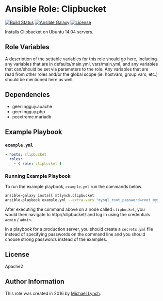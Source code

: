 # Ansible Role: Clipbucket

[![Build Status](https://travis-ci.org/mtlynch/ansible-role-clipbucket.svg?branch=master)](https://travis-ci.org/mtlynch/ansible-role-clipbucket)
[![Ansible Galaxy](https://img.shields.io/badge/ansible--galaxy-clipbucket-blue.svg?style=flat-square)](https://galaxy.ansible.com/mtlynch/clipbucket)
[![License](http://img.shields.io/:license-apache-blue.svg?style=flat-square)](LICENSE)


Installs Clipbucket on Ubuntu 14.04 servers.

## Role Variables

A description of the settable variables for this role should go here, including any variables that are in defaults/main.yml, vars/main.yml, and any variables that can/should be set via parameters to the role. Any variables that are read from other roles and/or the global scope (ie. hostvars, group vars, etc.) should be mentioned here as well.

## Dependencies

* geerlingguy.apache
* geerlingguy.php
* pcextreme.mariadb

## Example Playbook

### `example.yml`

```yaml
- hosts: clipbucket
  roles:
    - { role: clipbucket }
```
### Running Example Playbook

To run the example playbook, `example.yml` run the commands below:

```bash
ansible-galaxy install mtlynch.clipbucket
ansible-playbook example.yml --extra-vars "mysql_root_password=root mysql_clipbucket_password=secret_db_password clipbucket_admin_password=admin"
```

After executing the command above on a node called `clipbucket`, you would then navigate to http://clipbucket/ and log in using the credentials `admin` / `admin`.

In a playbook for a production server, you should create a `secrets.yml` file instead of specifying passwords on the command line and you should choose strong passwords instead of the examples.

## License

Apache2

## Author Information

This role was created in 2016 by [Michael Lynch](http://mtlynch.io).
